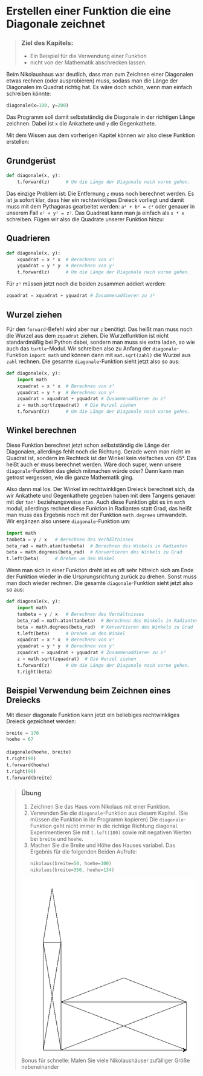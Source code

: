 # Erstellen einer Funktion die eine Diagonale zeichnet

> ### Ziel des Kapitels:
> * Ein Beispiel für die Verwendung einer Funktion
> * nicht von der Mathematik abschrecken lassen.

Beim Nikolaushaus war deutlich, dass man zum Zeichnen einer Diagonalen etwas rechnen (oder ausprobieren) muss, sodass man die Länge der Diagonalen im Quadrat richtig hat. Es wäre doch schön, wenn man einfach schreiben könnte:

```python
diagonale(x=100, y=200)
```

Das Programm soll damit selbstständig die Diagonale in der richtigen Länge zeichnen. Dabei ist `x` die Ankathete und `y` die Gegenkathete.

Mit dem Wissen aus dem vorherigen Kapitel können wir also diese Funktion erstellen:

## Grundgerüst

```python
def diagonale(x, y):
    t.forward(z)      # Um die Länge der Diagonale nach vorne gehen.
```

Das einzige Problem ist: Die Entfernung `z` muss noch berechnet werden. Es ist ja sofort klar, dass hier ein rechtwinkliges Dreieck vorliegt und damit muss mit dem Pythagoras gearbeitet werden: `a² + b² = c²` oder genauer in unserem Fall `x² + y² = z²`. Das Quadreat kann man ja einfach als `x * x` schreiben. Fügen wir also die Quadrate unserer Funktion hinzu:

## Quadrieren

```python
def diagonale(x, y):
    xquadrat = x * x  # Berechnen von x²
    yquadrat = y * y  # Berechnen von y²
    t.forward(z)      # Um die Länge der Diagonale nach vorne gehen.
```

Für `z²` müssen jetzt noch die beiden zusammen addiert werden:

```python
zquadrat = xquadrat + yquadrat # Zusammenaddieren zu z²
```

## Wurzel ziehen

Für den `forward`-Befehl wird aber nur `z` benötigt. Das heißt man muss noch die Wurzel aus dem `zquadrat` ziehen. Die Wurzelfunktion ist nicht standardmäßig bei Python dabei, sondern man muss sie extra laden, so wie auch das `turtle`-Modul. Wir schreiben also zu Anfang der `diagonale`-Funktion `import math` und können dann mit `mat.sqrt(zahl)` die Wurzel aus `zahl` rechnen. Die gesamte `diagonale`-Funktion sieht jetzt also so aus:

```python
def diagonale(x, y):
    import math
    xquadrat = x * x  # Berechnen von x²
    yquadrat = y * y  # Berechnen von y²
    zquadrat = xquadrat + yquadrat # Zusammenaddieren zu z²
    z = math.sqrt(zquadrat)  # Die Wurzel ziehen
    t.forward(z)      # Um die Länge der Diagonale nach vorne gehen.
```

## Winkel berechnen

Diese Funktion berechnet jetzt schon selbstständig die Länge der Diagonalen, allerdings fehlt noch die Richtung. Gerade wenn man nicht im Quadrat ist, sondern im Rechteck ist der Winkel kein vielfaches von 45°. Das heißt auch er muss berechnet werden. Wäre doch super, wenn unsere `diagonale`-Funktion das gleich mitmachen würde oder? Dann kann man getrost vergessen, wie die ganze Mathematik ging.

Also dann mal los. Der Winkel im rechtwinkligen Dreieck berechnet sich, da wir Ankathete und Gegenkathete gegeben haben mit dem Tangens genauer mit der `tan¹` beziehungsweise `atan`. Auch diese Funktion gibt es im `math` modul, allerdings rechnet diese Funktion in Radianten statt Grad, das heißt man muss das Ergebnis noch mit der Funktion `math.degrees` umwandeln. Wir ergänzen also unsere `diagonale`-Funktion um:

```python
import math
tanbeta = y / x   # Berechnen des Verhältnisses
beta_rad = math.atan(tanbeta)  # Berechnen des Winkels in Radianten
beta = math.degrees(beta_rad)  # Konvertieren des Winkels zu Grad
t.left(beta)      # Drehen um den Winkel
```

Wenn man sich in einer Funktion dreht ist es oft sehr hilfreich sich am Ende der Funktion wieder in die Ursprungsrichtung zurück zu drehen. Sonst muss man doch wieder rechnen. Die gesamte `diagonale`-Funktion sieht jetzt also so aus:

```python
def diagonale(x, y):
    import math
    tanbeta = y / x   # Berechnen des Verhältnisses
    beta_rad = math.atan(tanbeta)  # Berechnen des Winkels in Radianten
    beta = math.degrees(beta_rad)  # Konvertieren des Winkels zu Grad
    t.left(beta)      # Drehen um den Winkel
    xquadrat = x * x  # Berechnen von x²
    yquadrat = y * y  # Berechnen von y²
    zquadrat = xquadrat + yquadrat # Zusammenaddieren zu z²
    z = math.sqrt(zquadrat)  # Die Wurzel ziehen
    t.forward(z)      # Um die Länge der Diagonale nach vorne gehen.
    t.right(beta)
```

## Beispiel Verwendung beim Zeichnen eines Dreiecks

Mit dieser diagonale Funktion kann jetzt ein beliebiges rechtwinkliges Dreieck gezeichnet werden:

```python
breite = 170
hoehe = 67

diagonale(hoehe, breite)
t.right(90)
t.forward(hoehe)
t.right(90)
t.forward(breite)
```

> ### Übung
> 1. Zeichnen Sie das Haus vom Nikolaus mit einer Funktion.
> 1. Verwenden Sie die `diagonale`-Funktion aus diesem Kapitel. (Sie müssen die Funktion in ihr Programm kopieren) Die `diagonale`-Funktion geht nicht immer in die richtige Richtung diagonal. Experimentieren Sie mit `t.left(180)` sowie mit negativen Werten bei `breite` und `hoehe`.
> 1. Machen Sie die Breite und Höhe des Hauses variabel.  Das Ergebnis für die folgenden Beiden Aufrufe:
>    ```python
>    nikolaus(breite=50, hoehe=300)
>    nikolaus(breite=350, hoehe=134)
>    ```
>
> ![Nikolaus Breit und Hoch](img/nikolaus-breithoch.png)
> Bonus für schnelle: Malen Sie viele Nikolaushäuser zufälliger Größe nebeneinander
